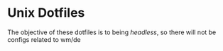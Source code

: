 # Unix Dotfiles

The objective of these dotfiles is to being _headless_, so there will not be configs related to wm/de
